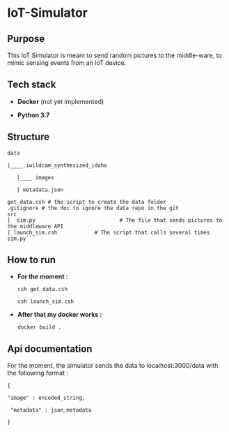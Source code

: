 # IoT-Simulator

## Purpose

This IoT Simulator is meant to send random pictures to the middle-ware, to mimic sensing events from an IoT device.

## Tech stack

* **Docker** (not yet implemented)

* **Python 3.7**



## Structure

```
data

|____ iwildcam_synthesized_idaho

​	|____ images

​	| metadata.json

get_data.csh # the script to create the data folder
.gitignore # the doc to ignore the data repo in the git
src
│  sim.py        					# The file that sends pictures to the middleware API
| launch_sim.csh            # The script that calls several times sim.py```
```



## How to run

* **For the moment :**

  ```
  csh get_data.csh
  
  csh launch_sim.csh
  ```

* **After that my docker works :**

  ``docker build .``

## Api documentation

For the moment, the simulator sends the data to localhost:3000/data with the following format :

```
{

"image" : encoded_string,

 "metadata" : json_metadata

}
```

